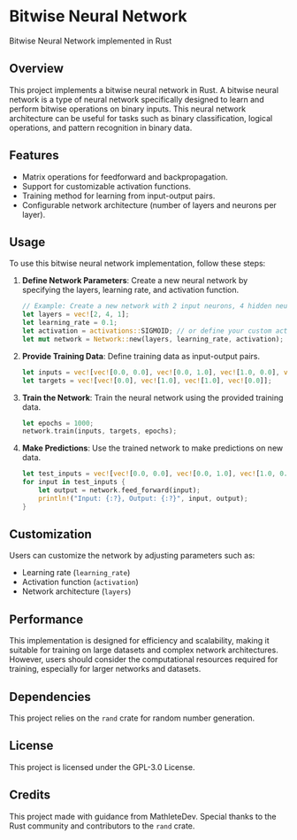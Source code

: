 # Bitwise Neural Network

Bitwise Neural Network implemented in Rust

## Overview

This project implements a bitwise neural network in Rust. A bitwise neural network is a type of neural network specifically designed to learn and perform bitwise operations on binary inputs. This neural network architecture can be useful for tasks such as binary classification, logical operations, and pattern recognition in binary data.

## Features

- Matrix operations for feedforward and backpropagation.
- Support for customizable activation functions.
- Training method for learning from input-output pairs.
- Configurable network architecture (number of layers and neurons per layer).

## Usage

To use this bitwise neural network implementation, follow these steps:

1. **Define Network Parameters**: Create a new neural network by specifying the layers, learning rate, and activation function.

   ```rust
   // Example: Create a new network with 2 input neurons, 4 hidden neurons, and 1 output neuron
   let layers = vec![2, 4, 1];
   let learning_rate = 0.1;
   let activation = activations::SIGMOID; // or define your custom activation function
   let mut network = Network::new(layers, learning_rate, activation);
   ```

2. **Provide Training Data**: Define training data as input-output pairs.

   ```rust
   let inputs = vec![vec![0.0, 0.0], vec![0.0, 1.0], vec![1.0, 0.0], vec![1.0, 1.0]];
   let targets = vec![vec![0.0], vec![1.0], vec![1.0], vec![0.0]];
   ```

3. **Train the Network**: Train the neural network using the provided training data.

   ```rust
   let epochs = 1000;
   network.train(inputs, targets, epochs);
   ```

4. **Make Predictions**: Use the trained network to make predictions on new data.

   ```rust
   let test_inputs = vec![vec![0.0, 0.0], vec![0.0, 1.0], vec![1.0, 0.0], vec![1.0, 1.0]];
   for input in test_inputs {
       let output = network.feed_forward(input);
       println!("Input: {:?}, Output: {:?}", input, output);
   }
   ```

## Customization

Users can customize the network by adjusting parameters such as:
- Learning rate (`learning_rate`)
- Activation function (`activation`)
- Network architecture (`layers`)

## Performance

This implementation is designed for efficiency and scalability, making it suitable for training on large datasets and complex network architectures. However, users should consider the computational resources required for training, especially for larger networks and datasets.

## Dependencies

This project relies on the `rand` crate for random number generation.

## License

This project is licensed under the GPL-3.0 License.

## Credits

This project made with guidance from MathleteDev. Special thanks to the Rust community and contributors to the `rand` crate.
